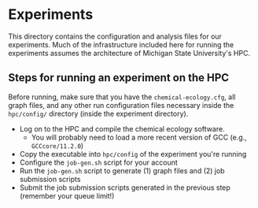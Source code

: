 # Experiments

This directory contains the configuration and analysis files for our experiments.
Much of the infrastructure included here for running the experiments assumes the architecture of Michigan State University's HPC.

## Steps for running an experiment on the HPC

Before running, make sure that you have the `chemical-ecology.cfg`, all graph files, and any other run configuration files necessary inside the `hpc/config/` directory (inside the experiment directory).

- Log on to the HPC and compile the chemical ecology software.
  - You will probably need to load a more recent version of GCC (e.g., `GCCcore/11.2.0`)
- Copy the executable into `hpc/config` of the experiment you're running
- Configure the `job-gen.sh` script for your account
- Run the `job-gen.sh` script to generate (1) graph files and (2) job submission scripts
- Submit the job submission scripts generated in the previous step (remember your queue limit!)